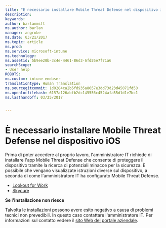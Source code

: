 ```yaml
---
title: "È necessario installare Mobile Threat Defense nel dispositivo iOS | Microsoft Docs"
description: 
keywords: 
author: barlanmsft
ms.author: barlan
manager: angrobe
ms.date: 03/21/2017
ms.topic: article
ms.prod: 
ms.service: microsoft-intune
ms.technology: 
ms.assetid: 5b9ee20b-3c4e-4461-86d3-6fd26e7f71a6
searchScope:
- User help
ROBOTS: 
ms.custom: intune-enduser
translationtype: Human Translation
ms.sourcegitcommit: 1d0284ca2b5fd935a8657e3dd73d23d45071fd50
ms.openlocfilehash: 6157a126abfb2dc145556c4524afa55d1d1e7bc1
ms.lasthandoff: 03/25/2017


---
```


# <a name="you-need-to-install-mobile-threat-defense-on-your-ios-device"></a>È necessario installare Mobile Threat Defense nel dispositivo iOS

Prima di poter accedere al proprio lavoro, l'amministratore IT richiede di installare l'app Mobile Threat Defense che consente di proteggere il dispositivo tramite la ricerca di potenziali minacce per la sicurezza. È possibile che vengano visualizzate istruzioni diverse sul dispositivo, a seconda di come l'amministratore IT ha configurato Mobile Threat Defense.

* [Lookout for Work](you-are-prompted-to-install-lookout-for-work-ios.md)
* [Skycure](you-are-prompted-to-install-skycure-ios.md)

**Se l'installazione non riesce**

Talvolta le installazioni possono avere esito negativo a causa di problemi tecnici non prevedibili. In questo caso contattare l'amministratore IT. Per informazioni sul contatto vedere il [sito Web del portale aziendale](http://portal.manage.microsoft.com).

